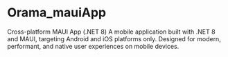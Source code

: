 # Orama_mauiApp
Cross-platform MAUI App (.NET 8) A mobile application built with .NET 8 and MAUI, targeting Android and iOS platforms only. Designed for modern, performant, and native user experiences on mobile devices.

